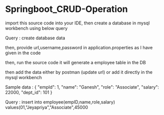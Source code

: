 # Springboot_CRUD-Operation

import this source code into your IDE, then create a database in mysql workbench using below query 

Query : create database data

then, provide url,username,password in application.properties as I have given in the code

then, run the source code it will generate a employee table in the DB

then add the data either by postman (update url) or add it directly in the mysql workbench

Sample data :
{
    "empId": 1,
    "name": "Ganesh",
    "role": "Associate",
    "salary": 22000,
    "dept_id": 101
  }

Query : insert into employee(empID,name,role,salary) values(01,"Jeyapriya","Associate",45000
